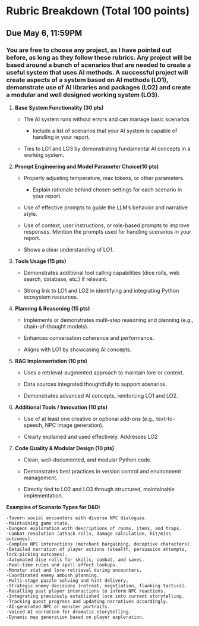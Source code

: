 # Rubric Breakdown (Total 100 points)
## Due May 6, 11:59PM

### You are free to choose any project, as I have pointed out before, as long as they follow these rubrics. Any project will be based around a bunch of scenarios that are needed to create a useful system that uses AI methods. A successful project will create aspects of a system based on AI methods (LO1), demonstrate use of AI libraries and packages (LO2) and create a modular and well designed working system (LO3). 

1. **Base System Functionality (30 pts)**

      - The AI system runs without errors and can manage basic scenarios

          - Include a list of scenarios that your AI system is capable of handling in your report.

      - Ties to LO1 and LO3 by demonstrating fundamental AI concepts in a working system.

2. **Prompt Engineering and Model Parameter Choice(10 pts)**

      - Properly adjusting temperature, max tokens, or other parameters.

          - Explain rationale behind chosen settings for each scenario in your report.

      - Use of effective prompts to guide the LLM’s behavior and narrative style.

      - Use of context, user instructions, or role-based prompts to improve responses.
            Mention the prompts used for handling scenarios in your report.

      - Shows a clear understanding of LO1.

3. **Tools Usage (15 pts)**

      - Demonstrates additional tool calling capabilities (dice rolls, web search, database, etc.) if relevant.

      - Strong link to LO1 and LO2 in identifying and integrating Python ecosystem resources.

4. **Planning & Reasoning (15 pts)**

      - Implements or demonstrates multi-step reasoning and planning (e.g., chain-of-thought models).

      - Enhances conversation coherence and performance.

      - Aligns with LO1 by showcasing AI concepts.

5. **RAG Implementation (10 pts)**

      - Uses a retrieval-augmented approach to maintain lore or context.

      - Data sources integrated thoughtfully to support scenarios.

      - Demonstrates advanced AI concepts, reinforcing LO1 and LO2.

6. **Additional Tools / Innovation (10 pts)** 

      - Use of at least one creative or optional add-ons (e.g., text-to-speech, NPC image generation).

      - Clearly explained and used effectively.
        Addresses LO2

7. **Code Quality & Modular Design (10 pts)**

      - Clean, well-documented, and modular Python code.

      - Demonstrates best practices in version control and environment management.

      - Directly tied to LO2 and LO3 through structured, maintainable implementation.


**Examples of Scenario Types for D&D:**
  
    -Tavern social encounters with diverse NPC dialogues.
    -Maintaining game state.
    -Dungeon exploration with descriptions of rooms, items, and traps.
    -Combat resolution (attack rolls, damage calculation, hit/miss   outcomes).
    -Complex NPC interactions (merchant bargaining, deceptive characters).
    -Detailed narration of player actions (stealth, persuasion attempts, lock-picking outcomes).
    -Automated dice rolls for skills, combat, and saves.
    -Real-time rules and spell effect lookups.
    -Monster stat and lore retrieval during encounters.
    -Coordinated enemy ambush planning.
    -Multi-stage puzzle solving and hint delivery.
    -Strategic enemy decisions (retreat, negotiation, flanking tactics).
    -Recalling past player interactions to inform NPC reactions.
    -Integrating previously established lore into current storytelling.
    -Tracking quest progress and updating narratives accordingly.
    -AI-generated NPC or monster portraits.
    -Voiced AI narration for dramatic storytelling.
    -Dynamic map generation based on player exploration.

